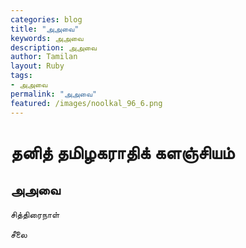 ```yaml
---  
categories: blog  
title: "அஅவை"
keywords: அஅவை  
description: அஅவை
author: Tamilan  
layout: Ruby  
tags:     
- அஅவை
permalink: "அஅவை"  
featured: /images/noolkal_96_6.png  
--- 
```

# தனித் தமிழகராதிக் களஞ்சியம்
## அஅவை

சித்திரைநாள்  
  
சீலை